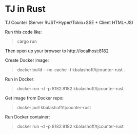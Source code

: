TJ in Rust
==========

TJ Counter (Server RUST+Hyper/Tokio+SSE + Client HTML+JS)

Run this code like:
 > cargo run

 Then open up your browser to http://localhost:8182

Create Docker image:
 > docker build --no-cache -t kbalashoff/tjcounter-rust .

Run in Docker:
 > docker run -d -p 8182:8182 kbalashoff/tjcounter-rust

Get image from Docker repo:
 > docker pull kbalashoff/tjcounter-rust

Run Docker container:
 > docker run -d -p 8182:8182 kbalashoff/tjcounter-rust

